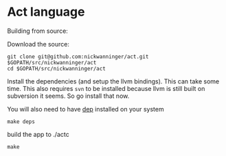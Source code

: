 # Act language

Building from source:

Download the source:

```
git clone git@github.com:nickwanninger/act.git $GOPATH/src/nickwanninger/act
cd $GOPATH/src/nickwanninger/act
```

Install the dependencies (and setup the llvm bindings). This can take some time. This also requires `svn` to be installed because llvm is still built on subversion it seems. So go install that now.

You will also need to have [dep](https://github.com/golang/dep) installed on your system

```
make deps
```

build the app to ./actc

```
make
```
